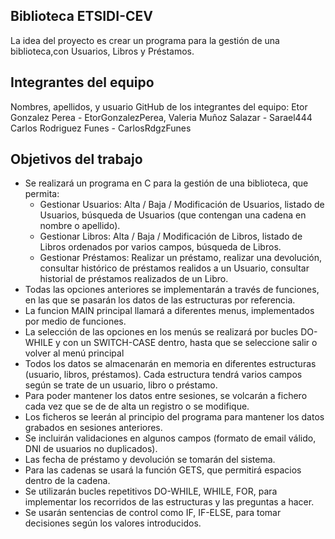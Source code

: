 ## Biblioteca ETSIDI-CEV ##
La idea del proyecto es crear un programa para la gestión de una biblioteca,con  Usuarios, Libros y Préstamos.
## Integrantes del equipo
Nombres, apellidos, y usuario GitHub de los integrantes del equipo:
  Etor Gonzalez Perea - EtorGonzalezPerea,
  Valeria Muñoz Salazar - Sarael444
  Carlos Rodriguez Funes - CarlosRdgzFunes

## Objetivos del trabajo
- Se realizará un programa en C para la gestión de una biblioteca, que permita:
 	- Gestionar Usuarios: Alta / Baja / Modificación de Usuarios, listado de Usuarios, búsqueda de Usuarios (que contengan una cadena en nombre o apellido).
	- Gestionar Libros: Alta / Baja / Modificación de Libros, listado de Libros ordenados por varios campos, búsqueda de Libros.
	- Gestionar Préstamos:  Realizar un préstamo,  realizar una devolución, consultar histórico de préstamos realidos a un Usuario, consultar historial de préstamos realizados de un Libro.
- Todas las opciones anteriores se implementarán a través de funciones, en las que se pasarán los datos de las estructuras por referencia.
- La funcion MAIN principal llamará a diferentes menus, implementados por medio de funciones.
- La selección de las opciones en los menús se realizará por bucles DO-WHILE y con un SWITCH-CASE dentro, hasta que se seleccione salir o volver al menú principal
- Todos los datos se almacenarán en memoria en diferentes estructuras (usuario, libros, préstamos).  Cada estructura tendrá varios campos según se trate de un usuario, libro o préstamo.
- Para poder mantener los datos entre sesiones, se volcarán a fichero cada vez que se de de alta un registro o se modifique.
- Los ficheros se leerán al principio del programa para mantener los datos grabados en sesiones anteriores.
- Se incluirán validaciones en algunos campos (formato de email válido, DNI de usuarios no duplicados).
- Las fecha de préstamo y devolución se tomarán del sistema.
- Para las cadenas se usará la función GETS, que permitirá espacios dentro de la cadena.
- Se utilizarán bucles repetitivos DO-WHILE, WHILE, FOR, para implementar los recorridos de las estructuras y las preguntas a hacer.
- Se usarán sentencias de control como IF, IF-ELSE, para tomar decisiones según los valores introducidos.
